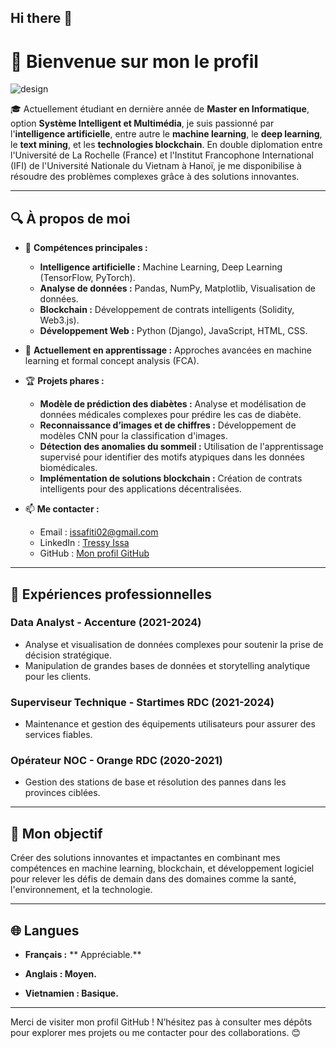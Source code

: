 ## Hi there 👋
# 👋 Bienvenue sur mon le profil 

![design](https://github.com/user-attachments/assets/d29ec9e3-f9ae-4bfb-830e-cc71c3e2c078)

🎓 Actuellement étudiant en dernière année de **Master en Informatique**, option **Système Intelligent et Multimédia**,
je suis passionné par l'**intelligence artificielle**, entre autre le **machine learning**, le **deep learning**, le **text mining**, et les **technologies blockchain**.
En double diplomation entre l'Université de La Rochelle (France) et l'Institut Francophone International (IFI) de l'Université Nationale du Vietnam à Hanoï,
je me disponibilise à résoudre des problèmes complexes grâce à des solutions innovantes.  

---

## 🔍 À propos de moi  

- 🌟 **Compétences principales :**  
  - **Intelligence artificielle :** Machine Learning, Deep Learning (TensorFlow, PyTorch).  
  - **Analyse de données :** Pandas, NumPy, Matplotlib, Visualisation de données.  
  - **Blockchain :** Développement de contrats intelligents (Solidity, Web3.js).  
  - **Développement Web :** Python (Django), JavaScript, HTML, CSS.  

- 🌱 **Actuellement en apprentissage :** Approches avancées en machine learning et formal concept analysis (FCA).  

- 🏆 **Projets phares :**  
  - **Modèle de prédiction des diabètes :** Analyse et modélisation de données médicales complexes pour prédire les cas de diabète.  
  - **Reconnaissance d’images et de chiffres :** Développement de modèles CNN pour la classification d'images.  
  - **Détection des anomalies du sommeil :** Utilisation de l'apprentissage supervisé pour identifier des motifs atypiques dans les données biomédicales.  
  - **Implémentation de solutions blockchain :** Création de contrats intelligents pour des applications décentralisées.  

- 📫 **Me contacter :**  
  - Email : [issafiti02@gmail.com](mailto:issafiti02@gmail.com)  
  - LinkedIn : [Tressy Issa](https://www.linkedin.com/in/tressyissa-131b591b6)  
  - GitHub : [Mon profil GitHub](https://github.com/TressyIssa)  

---

## 💼 Expériences professionnelles  

### **Data Analyst - Accenture (2021-2024)**  
- Analyse et visualisation de données complexes pour soutenir la prise de décision stratégique.  
- Manipulation de grandes bases de données et storytelling analytique pour les clients.  

### **Superviseur Technique - Startimes RDC (2021-2024)**  
- Maintenance et gestion des équipements utilisateurs pour assurer des services fiables.  

### **Opérateur NOC - Orange RDC (2020-2021)**  
- Gestion des stations de base et résolution des pannes dans les provinces ciblées.  

---

## 🚀 Mon objectif  

Créer des solutions innovantes et impactantes en combinant mes compétences en machine learning,
blockchain, et développement logiciel pour relever les défis de demain dans des domaines comme la santé, l'environnement, et la technologie.  

---

## 🌐 Langues  

- **Français :** ** Appréciable.**
  
- **Anglais : Moyen.**
  
- **Vietnamien : Basique.**

---

Merci de visiter mon profil GitHub ! N’hésitez pas à consulter mes dépôts pour explorer mes projets ou me contacter pour des collaborations. 😊  




<!--
**TressyIssa/TressyIssa** is a ✨ _special_ ✨ repository because its `README.md` (this file) appears on your GitHub profile.

Here are some ideas to get you started:

- 🔭 I’m currently working on ...
- 🌱 I’m currently learning ...
- 👯 I’m looking to collaborate on ...
- 🤔 I’m looking for help with ...
- 💬 Ask me about ...
- 📫 How to reach me: ...
- 😄 Pronouns: ...
- ⚡ Fun fact: ...
-->
